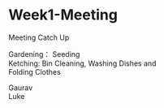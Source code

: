 # Week1-Meeting
Meeting Catch Up

Gardening： Seeding  
Ketching: Bin Cleaning, Washing Dishes and   
Folding Clothes


Gaurav    
Luke
